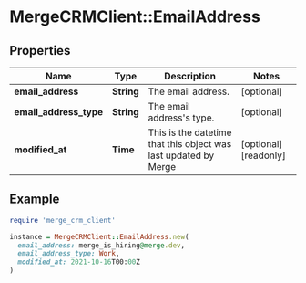 # MergeCRMClient::EmailAddress

## Properties

| Name | Type | Description | Notes |
| ---- | ---- | ----------- | ----- |
| **email_address** | **String** | The email address. | [optional] |
| **email_address_type** | **String** | The email address&#39;s type. | [optional] |
| **modified_at** | **Time** | This is the datetime that this object was last updated by Merge | [optional][readonly] |

## Example

```ruby
require 'merge_crm_client'

instance = MergeCRMClient::EmailAddress.new(
  email_address: merge_is_hiring@merge.dev,
  email_address_type: Work,
  modified_at: 2021-10-16T00:00Z
)
```

